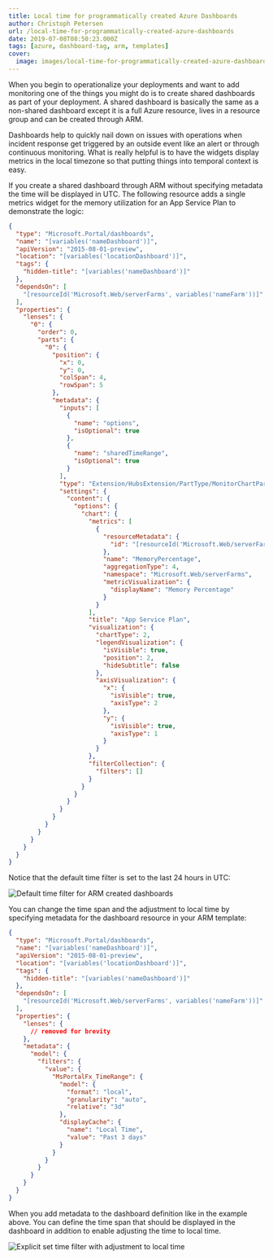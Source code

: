 ```yaml
---
title: Local time for programmatically created Azure Dashboards
author: Christoph Petersen
url: /local-time-for-programmatically-created-azure-dashboards
date: 2019-07-08T08:50:23.000Z
tags: [azure, dashboard-tag, arm, templates]
cover: 
  image: images/local-time-for-programmatically-created-azure-dashboards.png
---
```


When you begin to operationalize your deployments and want to add monitoring one of the things you might do is to create shared dashboards as part of your deployment. A shared dashboard is basically the same as a non-shared dashboard except it is a full Azure resource, lives in a resource group and can be created through ARM.

Dashboards help to quickly nail down on issues with operations when incident response get triggered by an outside event like an alert or through continuous monitoring. What is really helpful is to have the widgets display metrics in the local timezone so that putting things into temporal context is easy.

If you create a shared dashboard through ARM without specifying metadata the time will be displayed in UTC. The following resource adds a single metrics widget for the memory utilization for an App Service Plan to demonstrate the logic:

```json
{
  "type": "Microsoft.Portal/dashboards",
  "name": "[variables('nameDashboard')]",
  "apiVersion": "2015-08-01-preview",
  "location": "[variables('locationDashboard')]",
  "tags": {
    "hidden-title": "[variables('nameDashboard')]"
  },
  "dependsOn": [
    "[resourceId('Microsoft.Web/serverFarms', variables('nameFarm'))]"
  ],
  "properties": {
    "lenses": {
      "0": {
        "order": 0,
        "parts": {
          "0": {
            "position": {
              "x": 0,
              "y": 0,
              "colSpan": 4,
              "rowSpan": 5
            },
            "metadata": {
              "inputs": [
                {
                  "name": "options",
                  "isOptional": true
                },
                {
                  "name": "sharedTimeRange",
                  "isOptional": true
                }
              ],
              "type": "Extension/HubsExtension/PartType/MonitorChartPart",
              "settings": {
                "content": {
                  "options": {
                    "chart": {
                      "metrics": [
                        {
                          "resourceMetadata": {
                            "id": "[resourceId('Microsoft.Web/serverFarms', variables('nameFarm'))]"
                          },
                          "name": "MemoryPercentage",
                          "aggregationType": 4,
                          "namespace": "Microsoft.Web/serverFarms",
                          "metricVisualization": {
                            "displayName": "Memory Percentage"
                          }
                        }
                      ],
                      "title": "App Service Plan",
                      "visualization": {
                        "chartType": 2,
                        "legendVisualization": {
                          "isVisible": true,
                          "position": 2,
                          "hideSubtitle": false
                        },
                        "axisVisualization": {
                          "x": {
                            "isVisible": true,
                            "axisType": 2
                          },
                          "y": {
                            "isVisible": true,
                            "axisType": 1
                          }
                        }
                      },
                      "filterCollection": {
                        "filters": []
                      }
                    }
                  }
                }
              }
            }
          }
        }
      }
    }
  }
}
```

Notice that the default time filter is set to the last 24 hours in UTC:

![Default time filter for ARM created dashboards](images/image-1.png)

You can change the time span and the adjustment to local time by specifying metadata for the dashboard resource in your ARM template:

```json
{
  "type": "Microsoft.Portal/dashboards",
  "name": "[variables('nameDashboard')]",
  "apiVersion": "2015-08-01-preview",
  "location": "[variables('locationDashboard')]",
  "tags": {
    "hidden-title": "[variables('nameDashboard')]"
  },
  "dependsOn": [
    "[resourceId('Microsoft.Web/serverFarms', variables('nameFarm'))]"
  ],
  "properties": {
    "lenses": {
      // removed for brevity
    },
    "metadata": {
      "model": {
        "filters": {
          "value": {
            "MsPortalFx_TimeRange": {
              "model": {
                "format": "local",
                "granularity": "auto",
                "relative": "3d"
              },
              "displayCache": {
                "name": "Local Time",
                "value": "Past 3 days"
              }
            }
          }
        }
      }
    }
  }
}
```

When you add metadata to the dashboard definition like in the example above. You can define the time span that should be displayed in the dashboard in addition to enable adjusting the time to local time.

![Explicit set time filter with adjustment to local time](images/image-2.png)
